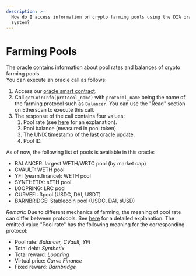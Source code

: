 ```yaml
---
description: >-
  How do I access information on crypto farming pools using the DIA oracle
  system?
---
```


# Farming Pools



The oracle contains information about pool rates and balances of crypto farming pools.   
You can execute an oracle call as follows:

1.  Access our [oracle smart contract](deployed-contracts.md).
2. Call `getCoinInfo(protocol_name)` with `protocol_name` being the name of the farming protocol such as  `Balancer`. You can use the "Read" section on Etherscan to execute this call.
3. The response of the call contains four values:
   1. Pool rate \(see [here](https://docs.diadata.org/documentation/methodology/digital-assets/return-rates-in-crypto-farming) for an explanation\).
   2. Pool balance \(measured in pool token\).
   3. The [UNIX timestamp](https://www.unixtimestamp.com/) of the last oracle update.
   4. Pool ID.

As of now, the following list of pools is available in this oracle:  
- BALANCER: largest WETH/WBTC pool \(by market cap\)  
- CVAULT: WETH pool  
- YFI \(yearn.finance\): WETH pool  
- SYNTHETIX: sETH pool  
- LOOPRING: LRC pool  
- CURVEFI: 3pool \(USDC, DAI, USDT\)  
- BARNBRIDGE: Stablecoin pool \(USDC, DAI, sUSD\)

_Remark_: Due to different mechanics of farming, the meaning of pool rate can differ between protocols. See [here](https://docs.diadata.org/documentation/methodology/digital-assets/return-rates-in-crypto-farming) for a detailed explanation. The emitted value "Pool rate" has the following meaning for the corresponding protocol:  
- Pool rate: _Balancer, CVault, YFI_  
- Total debt: _Synthetix_  
- Total reward: _Loopring_  
- Virtual price: _Curve Finance_  
- Fixed reward: _Barnbridge_  


